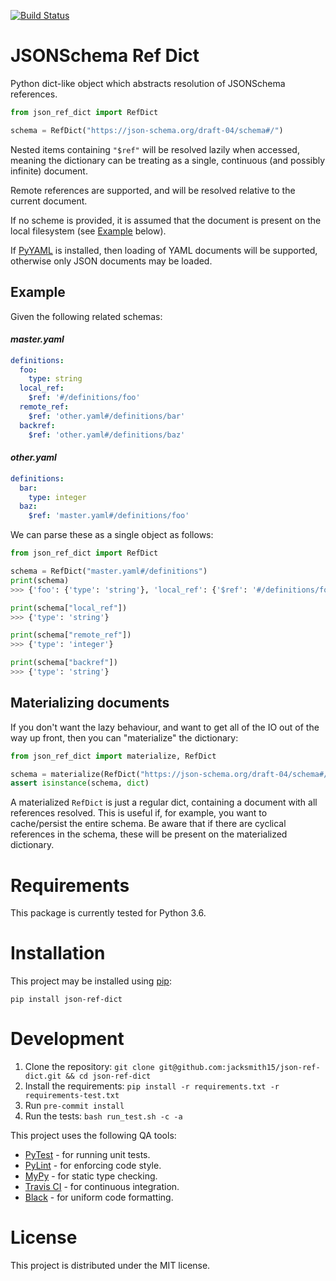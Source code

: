 [![Build Status](https://travis-ci.com/jacksmith15/json-ref-dict.svg?branch=master)](https://travis-ci.com/jacksmith15/json-ref-dict)
# JSONSchema Ref Dict
Python dict-like object which abstracts resolution of JSONSchema references.

```python
from json_ref_dict import RefDict

schema = RefDict("https://json-schema.org/draft-04/schema#/")
```

Nested items containing `"$ref"` will be resolved lazily when accessed,
meaning the dictionary can be treating as a single, continuous (and
possibly infinite) document.

Remote references are supported, and will be resolved relative to the current
document.

If no scheme is provided, it is assumed that the document is present on the
local filesystem (see [Example](#example) below).

If [PyYAML](https://github.com/yaml/pyyaml) is installed, then loading of YAML documents will be supported, otherwise only JSON documents may be loaded.

## Example
Given the following related schemas:
#### _master.yaml_
```yaml
definitions:
  foo:
    type: string
  local_ref:
    $ref: '#/definitions/foo'
  remote_ref:
    $ref: 'other.yaml#/definitions/bar'
  backref:
    $ref: 'other.yaml#/definitions/baz'
```

#### _other.yaml_
```yaml
definitions:
  bar:
    type: integer
  baz:
    $ref: 'master.yaml#/definitions/foo'
```

We can parse these as a single object as follows:
```python
from json_ref_dict import RefDict

schema = RefDict("master.yaml#/definitions")
print(schema)
>>> {'foo': {'type': 'string'}, 'local_ref': {'$ref': '#/definitions/foo'}, 'remote_ref': {'$ref': 'other.yaml#/definitions/bar'}, 'backref': {'$ref': 'other.yaml#/definitions/baz'}}

print(schema["local_ref"])
>>> {'type': 'string'}

print(schema["remote_ref"])
>>> {'type': 'integer'}

print(schema["backref"])
>>> {'type': 'string'}
```

## Materializing documents
If you don't want the lazy behaviour, and want to get all of the IO out of the way up front, then you can "materialize" the dictionary:
```python
from json_ref_dict import materialize, RefDict

schema = materialize(RefDict("https://json-schema.org/draft-04/schema#/"))
assert isinstance(schema, dict)
```

A materialized `RefDict` is just a regular dict, containing a document with all references resolved. This is useful if, for example, you want to cache/persist the entire schema. Be aware that if there are cyclical references in the schema, these will be present on the materialized dictionary.

# Requirements
This package is currently tested for Python 3.6.

# Installation
This project may be installed using [pip](https://pip.pypa.io/en/stable/):
```
pip install json-ref-dict
```

# Development
1. Clone the repository: `git clone git@github.com:jacksmith15/json-ref-dict.git && cd json-ref-dict`
2. Install the requirements: `pip install -r requirements.txt -r requirements-test.txt`
3. Run `pre-commit install`
4. Run the tests: `bash run_test.sh -c -a`

This project uses the following QA tools:
- [PyTest](https://docs.pytest.org/en/latest/) - for running unit tests.
- [PyLint](https://www.pylint.org/) - for enforcing code style.
- [MyPy](http://mypy-lang.org/) - for static type checking.
- [Travis CI](https://travis-ci.org/) - for continuous integration.
- [Black](https://black.readthedocs.io/en/stable/) - for uniform code formatting.

# License
This project is distributed under the MIT license.

